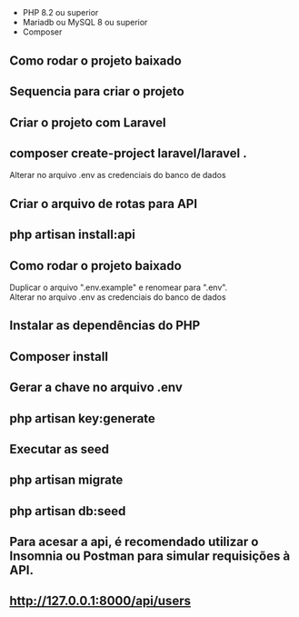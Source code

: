 ##

* PHP 8.2 ou superior
* Mariadb ou MySQL 8 ou superior
* Composer

## Como rodar o projeto baixado



## Sequencia para criar o projeto
Criar o projeto com Laravel
---
composer create-project laravel/laravel .
----

Alterar no arquivo .env as credenciais do banco de dados <br>

Criar o arquivo de rotas para API
---

php artisan install:api
---

## Como rodar o projeto baixado

Duplicar o arquivo ".env.example" e renomear para ".env".<br>
Alterar no arquivo .env as credenciais do banco de dados<br>

Instalar as dependências do PHP
---

Composer install
---

Gerar a chave no arquivo .env
---

php artisan key:generate
---

Executar as seed
---

php artisan migrate
---

php artisan db:seed
---

Para acesar a api, é recomendado utilizar o Insomnia ou Postman para simular requisições à API.
---

http://127.0.0.1:8000/api/users
---

